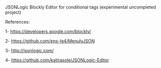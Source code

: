 JSONLogic Blockly Editor for conditional tags (experimental uncompleted project)

References:

1- https://developers.google.com/blockly/

2- https://github.com/ens-lg4/MenulyJSON

3- http://jsonlogic.com/

4- https://github.com/katirasole/JSONLogic-Editor
